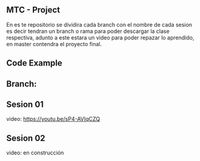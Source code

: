 
## MTC - Project

En es te repositorio se dividira cada branch con el nombre de cada sesion
es decir tendran un branch o rama para poder descargar la clase respectiva, adunto a este estara un video para poder repazar lo aprendido, en master contendra el proyecto final.

## Code Example
## Branch:
## Sesion 01
video: https://youtu.be/sP4-AVIqCZQ

## Sesion 02
video: en construcción